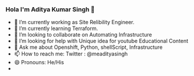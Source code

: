 ### Hola I'm Aditya Kumar Singh 👋

- 🔭 I’m currently working as Site Relibility Engineer.
- 🌱 I’m currently learning Terraform.
- 👯 I’m looking to collaborate on Automating Infrastructure
- 🤔 I’m looking for help with Unique idea for youtube Educational Content
- 💬 Ask me about Openshift, Python, shellScript, Infrastructure
- 📫 How to reach me: Twitter : @meadityasingh 
- 😄 Pronouns: He/His
- 

